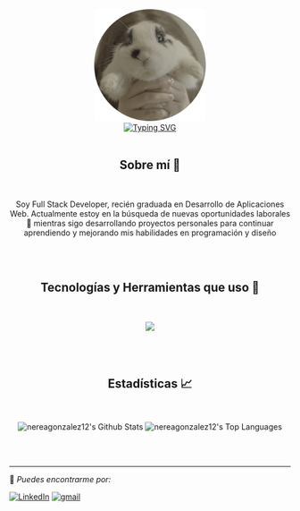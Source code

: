 <div align=center>
    <img src="https://github.com/nereagonzalez12/nereagonzalez12/blob/main/assets/DSC00191.png" alt="github profile" height="200">
</div>
<div align=center>
    <a href="https://git.io/typing-svg"><img src="https://readme-typing-svg.herokuapp.com?font=Fira+Code&duration=5000&pause=500&color=FCF188&center=true&vCenter=true&width=500&lines=Hola!+Soy+Nerea;Desarrolladora+full+stack;Eso+de+ahí+es+un+conejo+:)" alt="Typing SVG" /></a>
</div>

<br/>

<div align="center">
  
## Sobre mí 🐸</br>
</div>

<br/>
<p align="center">
    Soy Full Stack Developer, recién graduada en Desarrollo de Aplicaciones Web. Actualmente estoy en la búsqueda de nuevas oportunidades laborales 👀 mientras sigo desarrollando proyectos personales para continuar aprendiendo y mejorando mis habilidades en programación y diseño
</p>

<br/><br/>

<div align="center">

## Tecnologías y Herramientas que uso 📎</br>
</div>

<br/>
<p align="center">
  <a href="https://skillicons.dev">
        <img src="https://skillicons.dev/icons?i=git,angular,bootstrap,css,django,docker,figma,github,html,java,js,md,postgres,postman,powershell,pycharm,py,sass,stackoverflow,ts,ubuntu,vscode,windows" />
  </a>
</p>

<br/><br/>

<div align="center">

## Estadísticas 📈</br>
</div>

<br/>
<p align="center">
<img alt="nereagonzalez12's Github Stats" src="https://github-readme-stats.vercel.app/api/?username=nereagonzalez12&show_icons=true&include_all_commits=true&count_private=true&theme=react&hide_border=true&bg_color=1F222E&title_color=FCF188&icon_color=45ECC7" height="192px"/>
<img alt="nereagonzalez12's Top Languages" src="https://github-readme-stats.vercel.app/api/top-langs/?username=nereagonzalez12&langs_count=8&layout=compact&theme=react&hide_border=true&bg_color=1F222E&title_color=FCF188&icon_color=45ECC7" height="192px"/>


</p>

<br/><br/>

---

🫡<i> Puedes encontrarme por:</i><br>

<a href="https://www.linkedin.com/in/nerea-gonzález-198054276/" target="_blank"><img src="https://img.shields.io/badge/LinkedIn-%230077B5.svg?&style=flat-square&logo=linkedin&logoColor=white" alt="LinkedIn"></a>
<a href="mailto:ereadoce.ng@gmail.com" target="_blank"><img src="https://img.shields.io/badge/Gmail-D14836?style=flat-square&logo=gmail&logoColor=white" alt="gmail"></a>

</div>